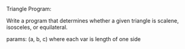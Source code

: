 Triangle Program:

Write a program that determines whether a given triangle is scalene, isosceles, or equilateral.

params: (a, b, c) where each var is length of one side